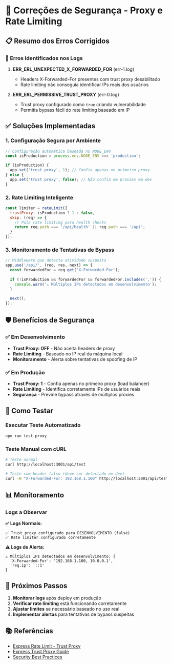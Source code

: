 # 🔧 Correções de Segurança - Proxy e Rate Limiting

## 📋 Resumo dos Erros Corrigidos

### 🔴 Erros Identificados nos Logs

1. **ERR_ERL_UNEXPECTED_X_FORWARDED_FOR** (err-1.log)
   - Headers X-Forwarded-For presentes com trust proxy desabilitado
   - Rate limiting não conseguia identificar IPs reais dos usuários

2. **ERR_ERL_PERMISSIVE_TRUST_PROXY** (err-0.log)  
   - Trust proxy configurado como `true` criando vulnerabilidade
   - Permitia bypass fácil do rate limiting baseado em IP

## ✅ Soluções Implementadas

### 1. **Configuração Segura por Ambiente**

```javascript
// Configuração automática baseada no NODE_ENV
const isProduction = process.env.NODE_ENV === 'production';

if (isProduction) {
  app.set('trust proxy', 1); // Confia apenas no primeiro proxy
} else {
  app.set('trust proxy', false); // Não confia em proxies em dev
}
```

### 2. **Rate Limiting Inteligente**

```javascript
const limiter = rateLimit({
  trustProxy: isProduction ? 1 : false,
  skip: (req) => {
    // Pula rate limiting para health checks
    return req.path === '/api/health' || req.path === '/api';
  }
});
```

### 3. **Monitoramento de Tentativas de Bypass**

```javascript
// Middleware que detecta atividade suspeita
app.use('/api/', (req, res, next) => {
  const forwardedFor = req.get('X-Forwarded-For');
  
  if (!isProduction && forwardedFor && forwardedFor.includes(',')) {
    console.warn('⚠️ Múltiplos IPs detectados em desenvolvimento');
  }
  
  next();
});
```

## 🛡️ Benefícios de Segurança

### ✅ **Em Desenvolvimento**
- **Trust Proxy: OFF** - Não aceita headers de proxy
- **Rate Limiting** - Baseado no IP real da máquina local
- **Monitoramento** - Alerta sobre tentativas de spoofing de IP

### ✅ **Em Produção**
- **Trust Proxy: 1** - Confia apenas no primeiro proxy (load balancer)
- **Rate Limiting** - Identifica corretamente IPs de usuários reais
- **Segurança** - Previne bypass através de múltiplos proxies

## 🧪 Como Testar

### Executar Teste Automatizado
```bash
npm run test-proxy
```

### Teste Manual com cURL
```bash
# Teste normal
curl http://localhost:3001/api/test

# Teste com header falso (deve ser detectado em dev)
curl -H "X-Forwarded-For: 192.168.1.100" http://localhost:3001/api/test
```

## 📊 Monitoramento

### Logs a Observar

**✅ Logs Normais:**
```
✅ Trust proxy configurado para DESENVOLVIMENTO (false)
✅ Rate limiter configurado corretamente
```

**⚠️ Logs de Alerta:**
```
⚠️ Múltiplos IPs detectados em desenvolvimento: {
  'X-Forwarded-For': '192.168.1.100, 10.0.0.1',
  'req.ip': '::1'
}
```

## 🔄 Próximos Passos

1. **Monitorar logs** após deploy em produção
2. **Verificar rate limiting** está funcionando corretamente
3. **Ajustar limites** se necessário baseado no uso real
4. **Implementar alertas** para tentativas de bypass suspeitas

## 📚 Referências

- [Express Rate Limit - Trust Proxy](https://express-rate-limit.github.io/ERR_ERL_PERMISSIVE_TRUST_PROXY/)
- [Express Trust Proxy Guide](https://expressjs.com/en/guide/behind-proxies.html)
- [Security Best Practices](https://expressjs.com/en/advanced/best-practice-security.html) 